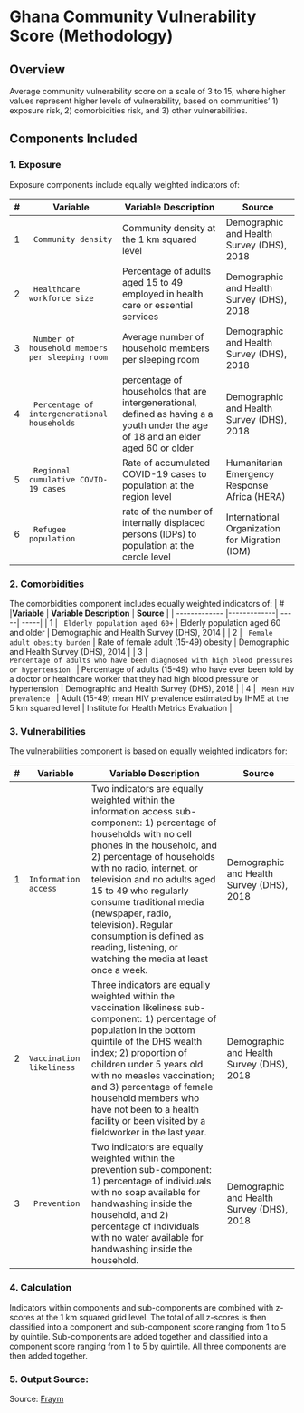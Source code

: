 # Ghana Community Vulnerability Score (Methodology)

## Overview
Average community vulnerability score on a scale of 3 to 15, where higher values represent higher levels of vulnerability, based on communities’ 1) exposure risk, 2) comorbidities risk, and 3) other vulnerabilities.

## Components Included

### 1. Exposure

Exposure components include equally weighted indicators of: 

| # | **Variable**      | **Variable Description**  | **Source** |
| ------------- |-------------| -----| -----|
| 1 | <code> Community density</code>      | Community density at the 1 km squared level| Demographic and Health Survey (DHS), 2018 |
| 2 | <code> Healthcare workforce size</code>      |  Percentage of adults aged 15 to 49 employed in health care or essential services| Demographic and Health Survey (DHS), 2018 |
| 3 | <code> Number of household members per sleeping room</code>      |  Average number of household members per sleeping room| Demographic and Health Survey (DHS), 2018 |
| 4 | <code> Percentage of intergenerational households</code>      |  percentage of households that are intergenerational, defined as having a a youth under the age of 18 and an elder aged 60 or older | Demographic and Health Survey (DHS), 2018 |
| 5 | <code> Regional cumulative COVID-19 cases </code>      |   Rate of accumulated COVID-19 cases to population at the region level| Humanitarian Emergency Response Africa (HERA)|
| 6 | <code> Refugee population </code>      | rate of the number of internally displaced persons (IDPs) to population at the cercle level | International Organization for Migration (IOM)|



### 2. Comorbidities

The comorbidities component includes equally weighted indicators of:
| # |**Variable**      | **Variable Description**  | **Source** |
| ------------- |-------------| -----| -----|
| 1 | <code> Elderly population aged 60+</code>      | Elderly population aged 60 and older | Demographic and Health Survey (DHS), 2014 |
| 2 | <code> Female adult obesity burden</code>      |  Rate of female adult (15-49) obesity | Demographic and Health Survey (DHS), 2014 |
| 3 | <code> Percentage of adults who have been diagnosed with high blood pressures or hypertension </code>      |   Percentage of adults (15-49) who have ever been told by a doctor or healthcare worker that they had high blood pressure or hypertension | Demographic and Health Survey (DHS), 2018 |
| 4 | <code>  Mean HIV prevalence  </code>      |   Adult (15-49) mean HIV prevalence estimated by IHME at the 5 km squared level | Institute for Health Metrics Evaluation |

### 3. Vulnerabilities

The vulnerabilities component is based on equally weighted indicators for:

| # |**Variable**      | **Variable Description**  | **Source** |
| ------------- |-------------| -----| -----|
| 1 | <code> Information access</code>      | Two indicators are equally weighted within the information access sub-component: 1) percentage of households with no cell phones in the household, and 2) percentage of households with no radio, internet, or television and no adults aged 15 to 49 who regularly consume traditional media (newspaper, radio, television). Regular consumption is defined as reading, listening, or watching the media at least once a week.  | Demographic and Health Survey (DHS), 2018 |
| 2 | <code> Vaccination likeliness </code>      |  Three indicators are equally weighted within the vaccination likeliness sub-component: 1) percentage of population in the bottom quintile of the DHS wealth index; 2) proportion of children under 5 years old with no measles vaccination; and 3) percentage of female household members who have not been to a health facility or been visited by a fieldworker in the last year. | Demographic and Health Survey (DHS), 2018 |
| 3 | <code> Prevention </code>      |    Two indicators are equally weighted within the prevention sub-component: 1) percentage of individuals with no soap available for handwashing inside the household, and 2) percentage of individuals with no water available for handwashing inside the household. | Demographic and Health Survey (DHS), 2018 |


### 4. Calculation
Indicators within components and sub-components are combined with z-scores at the 1 km squared grid level. The total of all z-scores is then classified into a component and sub-component score ranging from 1 to 5 by quintile. Sub-components are added together and classified into a component score ranging from 1 to 5 by quintile. All three components are then added together.


### 5. Output Source:
Source: [Fraym](https://fraym.io/)